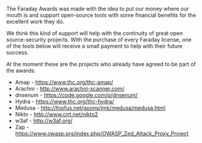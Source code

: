 The Faraday Awards was made with the idea to put our money where our mouth is and support open-source tools with some financial benefits for the excellent work they do.

We think this kind of support will help with the continuity of great open source-security projects. With the purchase of every Faraday license, one of the tools below will receive a small payment to help with their future success.

At the moment these are the projects who already have agreed to be part of the awards:

* Amap - https://www.thc.org/thc-amap/
* Arachni - http://www.arachni-scanner.com/
* dnsenum - https://code.google.com/p/dnsenum/
* Hydra - https://www.thc.org/thc-hydra/
* Medusa - http://foofus.net/goons/jmk/medusa/medusa.html
* Nikto - http://www.cirt.net/nikto2
* w3af - http://w3af.org/
* Zap - https://www.owasp.org/index.php/OWASP_Zed_Attack_Proxy_Project

